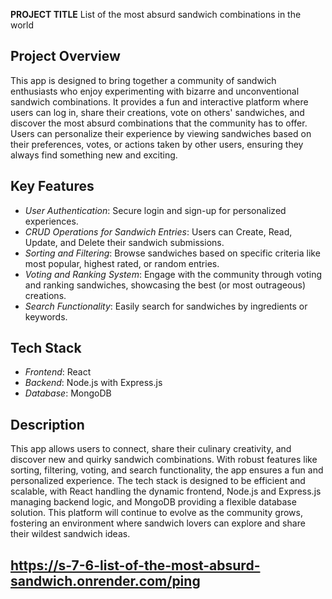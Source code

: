 **PROJECT TITLE**
List of the most absurd sandwich combinations in the world
## Project Overview

This app is designed to bring together a community of sandwich enthusiasts who enjoy experimenting with bizarre and unconventional sandwich combinations. It provides a fun and interactive platform where users can log in, share their creations, vote on others' sandwiches, and discover the most absurd combinations that the community has to offer. Users can personalize their experience by viewing sandwiches based on their preferences, votes, or actions taken by other users, ensuring they always find something new and exciting.

## Key Features

- *User Authentication*: Secure login and sign-up for personalized experiences.
- *CRUD Operations for Sandwich Entries*: Users can Create, Read, Update, and Delete their sandwich submissions.
- *Sorting and Filtering*: Browse sandwiches based on specific criteria like most popular, highest rated, or random entries.
- *Voting and Ranking System*: Engage with the community through voting and ranking sandwiches, showcasing the best (or most outrageous) creations.
- *Search Functionality*: Easily search for sandwiches by ingredients or keywords.

## Tech Stack

- *Frontend*: React
- *Backend*: Node.js with Express.js
- *Database*: MongoDB

## Description

This app allows users to connect, share their culinary creativity, and discover new and quirky sandwich combinations. With robust features like sorting, filtering, voting, and search functionality, the app ensures a fun and personalized experience. The tech stack is designed to be efficient and scalable, with React handling the dynamic frontend, Node.js and Express.js managing backend logic, and MongoDB providing a flexible database solution. This platform will continue to evolve as the community grows, fostering an environment where sandwich lovers can explore and share their wildest sandwich ideas.

## https://s-7-6-list-of-the-most-absurd-sandwich.onrender.com/ping 




